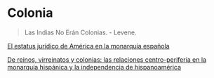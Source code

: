 # Colonia

> Las Indias No Erán Colonias. - Levene.

[El estatus jurídico de América en la monarquía española](http://www.scielo.org.ar/scielo.php?script=sci_arttext&pid=S1853-17842017000100003)

[De reinos, virreinatos y colonias: las relaciones centro-periferia en la monarquía hispánica y la independencia de hispanoamérica](https://www.researchgate.net/publication/277228097_De_reinos_virreinatos_y_colonias_las_relaciones_centro-periferia_en_la_monarquia_hispanica_y_la_independencia_de_hispanoamerica_Debate)